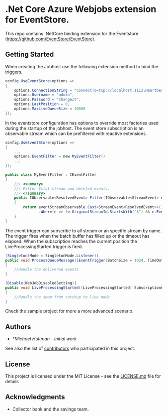 # .Net Core Azure Webjobs extension for EventStore.

This repo contains .NetCore binding extension for the Eventstore (https://github.com/EventStore/EventStore).

## Getting Started

When creating the Jobhost use the following extension method to bind the triggers.

```csharp
config.UseEventStore(options =>
{
    options.ConnectionString = "ConnectTo=tcp://localhost:1113;HeartbeatTimeout=20000",
    options.Username = "admin",
    options.Password = "changeit",
    options.LastPosition = 0,
    options.MaxLiveQueueSize = 10000
});
```

In the eventstore configuration has options to override most factories used during the startup of the jobhost. The event store subscription is an observable stream which can be prefiltered with reactive extensions.

```csharp
config.UseEventStore(options =>
{
    ...
    options.EventFilter = new MyEventFilter()
    ...
});

public class MyEventFilter : IEventFilter
{   
    /// <summary>
    /// Filter $stat stream and deleted events.
    /// </summary>                
    public IObservable<ResolvedEvent> Filter(IObservable<StreamEvent> eventStreamObservable)
    {
        return eventStreamObservable.Cast<StreamEvent<ResolvedEvent>>()
               .Where(e => !e.OriginalStreamId.StartsWith("$") && e.Event.EventType != "$streamDeleted" );
    }
}
```

The event trigger can subscribe to all stream or an specific stream by name. The trigger fires when the batch buffer has filled up or the timeout has elapsed. When the subscription reaches the current position the LiveProcessingStarted trigger is fired. 

```csharp        
[Singleton(Mode = SingletonMode.Listener)]
public void ProcessQueueMessage([EventTrigger(BatchSize = 1024, TimeOutInMilliSeconds = 20)] IEnumerable<StreamEvent> events)
{
    //Handle the delivered events
}

[Disable(WebJobDisabledSetting)]
public void LiveProcessingStarted([LiveProcessingStarted] SubscriptionContext context)
{
    //Handle the swap from catchup to live mode
}
```

Check the sample project for more a more advanced scenario.

## Authors

* **Michael Hultman* - *Initial work* -

See also the list of [contributors](https://github.com/haderach75/Webjobs.Extensions.NetCore.Eventstore/graphs/contributors) who participated in this project.

## License

This project is licensed under the MIT License - see the [LICENSE.md](LICENSE) file for details

## Acknowledgments

* Collector bank and the savings team.
